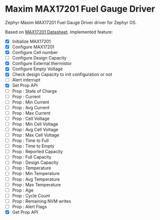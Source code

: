 # Maxim MAX17201 Fuel Gauge Driver

Zephyr Maxim MAX17201 Fuel Gauge Driver driver for Zephyr OS.

Based on [MAX17201 Datasheet](https://www.mouser.fr/datasheet/2/609/MAX17201_MAX17215-3469373.pdf). Implemented feature:

- [X] Initialize MAX17201
- [X] Configure MAX17201
- [X] Configure Cell number
- [ ] Configure Design Capacity
- [X] Configure External thermistor
- [X] Configure Empty Voltage
- [X] Check design Capacity to init configuration or not
- [ ] Alert interrupt
- [X] Set Prop API
- [ ] Prop : State of Charge
- [ ] Prop : Current
- [ ] Prop : Min Current
- [ ] Prop : Avg Current
- [ ] Prop : Max Current
- [ ] Prop : Cell Voltage
- [ ] Prop : Min Cell Voltage
- [ ] Prop : Avg Cell Voltage
- [ ] Prop : Max Cell Voltage
- [ ] Prop : Time to Full
- [ ] Prop : Time to Empty
- [ ] Prop : Reported Capacity
- [ ] Prop : Full Capacity
- [ ] Prop : Design Capacity
- [ ] Prop : Temperature
- [ ] Prop : Min Temperature
- [ ] Prop : Avg Temperature
- [ ] Prop : Max Temperature
- [ ] Prop : Age
- [ ] Prop : Cycle Count
- [ ] Prop : Remaining NVM writes
- [ ] Prop : Alert Flags
- [X] Get Prop API
